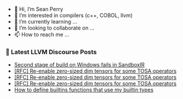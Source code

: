 - 👋 Hi, I’m Sean Perry
- 👀 I’m interested in compilers (c++, COBOL, llvm)
- 🌱 I’m currently learning ...
- 💞️ I’m looking to collaborate on ...
- 📫 How to reach me ...

<!---
s66perry/s66perry is a ✨ special ✨ repository because its `README.md` (this file) appears on your GitHub profile.
You can click the Preview link to take a look at your changes.
--->
### 📕 Latest LLVM Discourse Posts

<!-- DISCOURSE-LLVM:START -->
- [Second stage of build on Windows fails in SandboxIR](https://discourse.llvm.org/t/second-stage-of-build-on-windows-fails-in-sandboxir/84841#post_1)
- [[RFC] Re-enable zero-sized dim tensors for some TOSA operators](https://discourse.llvm.org/t/rfc-re-enable-zero-sized-dim-tensors-for-some-tosa-operators/84825#post_6)
- [[RFC] Re-enable zero-sized dim tensors for some TOSA operators](https://discourse.llvm.org/t/rfc-re-enable-zero-sized-dim-tensors-for-some-tosa-operators/84825#post_5)
- [[RFC] Re-enable zero-sized dim tensors for some TOSA operators](https://discourse.llvm.org/t/rfc-re-enable-zero-sized-dim-tensors-for-some-tosa-operators/84825#post_4)
- [How to define builtins functions that use my builtin types](https://discourse.llvm.org/t/how-to-define-builtins-functions-that-use-my-builtin-types/84840#post_1)
<!-- DISCOURSE-LLVM:END -->
